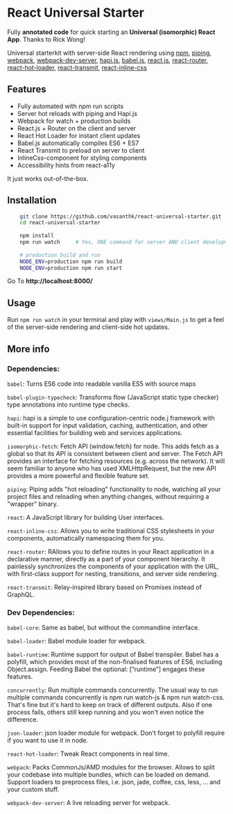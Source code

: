 # React Universal Starter
Fully **annotated code** for quick starting an **Universal (isomorphic) React App**.
Thanks to Rick Wong!

Universal starterkit with server-side React rendering using 
[npm](https://www.npmjs.com/), 
[piping](https://github.com/mdlawson/piping), 
[webpack](https://webpack.github.io/), 
[webpack-dev-server](https://github.com/webpack/webpack-dev-server),
[hapi.js](http://www.hapijs.com/), 
[babel.js](http://babeljs.io/), 
[react.js](https://facebook.github.io/react), 
[react-router](https://github.com/rackt/react-router), 
[react-hot-loader](https://gaearon.github.io/react-hot-loader), 
[react-transmit](https://github.com/RickWong/react-transmit),
[react-inline-css](https://github.com/RickWong/react-inline-css)

## Features

- Fully automated with npm run scripts
- Server hot reloads with piping and Hapi.js
- Webpack for watch + production builds
- React.js + Router on the client and server
- React Hot Loader for instant client updates
- Babel.js automatically compiles ES6 + ES7
- React Transmit to preload on server to client
- InlineCss-component for styling components
- Accessibility hints from react-a11y

It just works out-of-the-box.

## Installation

```bash
	git clone https://github.com/vasanthk/react-universal-starter.git
	cd react-universal-starter
	
	npm install
	npm run watch     # Yes, ONE command for server AND client development!
	
	# production build and run
	NODE_ENV=production npm run build
	NODE_ENV=production npm run start  
```

Go To **http://localhost:8000/**

## Usage

Run `npm run watch` in your terminal and play with `views/Main.js` to get a feel of
the server-side rendering and client-side hot updates.

## More info
### Dependencies:
```babel```: Turns ES6 code into readable vanilla ES5 with source maps

```babel-plugin-typecheck```: Transforms flow (JavaScript static type checker) type annotations into runtime type checks.

```hapi```: hapi is a simple to use configuration-centric node.j framework with built-in support for input validation, caching, authentication, and other essential facilities for building web and services applications.

```isomorphic-fetch```: Fetch API (window.fetch) for node. This adds fetch as a global so that its API is consistent between client and server. The Fetch API provides an interface for fetching resources (e.g. across the network). It will seem familiar to anyone who has used XMLHttpRequest, but the new API provides a more powerful and flexible feature set.

```piping```: Piping adds "hot reloading" functionality to node, watching all your project files and reloading when anything changes, without requiring a "wrapper" binary.

```react```: A JavaScript library for building User interfaces.

```react-inline-css```: Allows you to write traditional CSS stylesheets in your components, automatically namespacing them for you.

```react-router```: RAllows you to define routes in your React application in a declarative manner, directly as a part of your component hierarchy. It painlessly synchronizes the components of your application with the URL, with first-class support for nesting, transitions, and server side rendering.

```react-transmit```: Relay-inspired library based on Promises instead of GraphQL.


### Dev Dependencies:
```babel-core```: Same as babel, but without the commandline interface.

```babel-loader```: Babel module loader for webpack.

```babel-runtime```: Runtime support for output of Babel transpiler. Babel has a polyfill, which provides most of the non-finalised features of ES6, including Object.assign. Feeding Babel the optional: [“runtime”] engages these features.

```concurrently```: Run multiple commands concurrently. The usual way to run multiple commands concurrently is npm run watch-js & npm run watch-css. That's fine but it's hard to keep on track of different outputs. Also if one process fails, others still keep running and you won't even notice the difference.

```json-loader```: json loader module for webpack. Don't forget to polyfill require if you want to use it in node.

```react-hot-loader```: Tweak React components in real time.
 
```webpack```: Packs CommonJs/AMD modules for the browser. Allows to split your codebase into multiple bundles, which can be loaded on demand. Support loaders to preprocess files, i.e. json, jade, coffee, css, less, ... and your custom stuff.

```webpack-dev-server```: A live reloading server for webpack.
